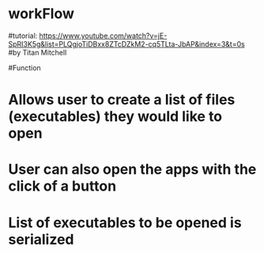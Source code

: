 # workFlow
#tutorial: https://www.youtube.com/watch?v=jE-SpRI3K5g&list=PLQgjoTiDBxx8ZTcDZkM2-cq5TLta-JbAP&index=3&t=0s
#by Titan Mitchell

#Function
# Allows user to create a list of files (executables) they would like to open
# User can also open the apps with the click of a button
# List of executables to be opened is serialized
